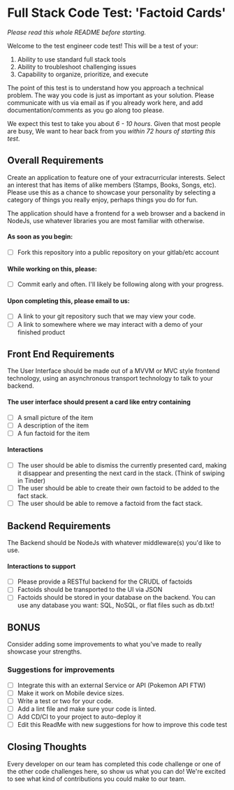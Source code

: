 # Full Stack Code Test: 'Factoid Cards'

*Please read this whole README before starting.*

Welcome to the test engineer code test! This will be a test of your:
1. Ability to use standard full stack tools
2. Ability to troubleshoot challenging issues
3. Capability to organize, prioritize, and execute

The point of this test is to understand how you approach a technical problem. The way you code is just as important as your solution. Please communicate with us via email as if you already work here, and add documentation/comments as you go along too please. 

We expect this test to take you about *6 - 10 hours*. Given that most people are busy, We want to hear back from you *within 72 hours of starting this test*.

## Overall Requirements
Create an application to feature one of your extracurricular interests. Select an interest that has items of alike members (Stamps, Books, Songs, etc). Please use this as a chance to showcase your personality by selecting a category of things you really enjoy, perhaps things you do for fun.

The application should have a frontend for a web browser and a backend in NodeJs, use whatever libraries you are most familiar with otherwise.

#### As soon as you begin:
* [ ] Fork this repository into a public repository on your gitlab/etc account

#### While working on this, please:
* [ ] Commit early and often. I'll likely be following along with your progress.

#### Upon completing this, please email to us:
* [ ] A link to your git repository such that we may view your code.
* [ ] A link to somewhere where we may interact with a demo of your finished product

## Front End Requirements

The User Interface should be made out of a MVVM or MVC style frontend technology, using an asynchronous transport technology to talk to your backend.

#### The user interface should present a card like entry containing
* [ ] A small picture of the item
* [ ] A description of the item
* [ ] A fun factoid for the item

#### Interactions
* [ ] The user should be able to dismiss the currently presented card, making it disappear and presenting the next card in the stack. (Think of swiping in Tinder)
* [ ] The user should be able to create their own factoid to be added to the fact stack.
* [ ] The user should be able to remove a factoid from the fact stack.

## Backend Requirements

The Backend should be NodeJs with whatever middleware(s) you'd like to use.

#### Interactions to support
* [ ] Please provide a RESTful backend for the CRUDL of factoids
* [ ] Factoids should be transported to the UI via JSON
* [ ] Factoids should be stored in your database on the backend. You can use any database you want: SQL, NoSQL, or flat files such as db.txt!

## BONUS

Consider adding some improvements to what you've made to really showcase your strengths.

### Suggestions for improvements
* [ ] Integrate this with an external Service or API (Pokemon API FTW)
* [ ] Make it work on Mobile device sizes.
* [ ] Write a test or two for your code.
* [ ] Add a lint file and make sure your code is linted.
* [ ] Add CD/CI to your project to auto-deploy it
* [ ] Edit this ReadMe with new suggestions for how to improve this code test

## Closing Thoughts

Every developer on our team has completed this code challenge or one of the other code challenges here, so show us what you can do! We're excited to see what kind of contributions you could make to our team.
